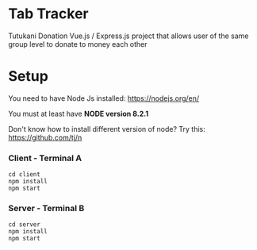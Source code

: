 # Tab Tracker
Tutukani Donation Vue.js / Express.js project that allows user of the same group level to donate to money each other
# Setup

You need to have Node Js installed: https://nodejs.org/en/

You must at least have **NODE version 8.2.1**

Don't know how to install different version of node?  Try this: https://github.com/tj/n



### Client - Terminal A
```
cd client
npm install
npm start
```

### Server - Terminal B
```
cd server
npm install
npm start
```
